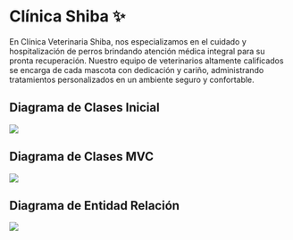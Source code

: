 # Clínica Shiba ✨


En Clínica Veterinaria Shiba, nos especializamos en el cuidado y hospitalización de perros brindando atención médica integral para su pronta recuperación. Nuestro equipo de veterinarios altamente calificados se encarga de cada mascota con dedicación y cariño, administrando tratamientos personalizados en un ambiente seguro y confortable.

## Diagrama de Clases Inicial

[![](https://img.plantuml.biz/plantuml/png/bPN1Rjim38RlVWeXfwvRYkrg34MBPi0EtMb3xxH4km8aqQ3a3kYmTnyTswdin5dZKyoVbCZFlvIxc81JvrsX7SIe7fp5a53zAPGy7pMQpa6fVYQseHbYWNp5E8zfOaPQnD19BS-2s-sWCJOs9WOUzxlwKAeNicPGGQSEd7q5ta6YE1TVaBz9quP-GDIKu4t-Mun3ZCeqnAc66LuNOw41KoeRql3QOfHvQaSm1Z3Ko7x8okjgIel1ST_UF6Qbwf7MA8mDNq11WwyiZ2IE07sNPOajk5yC2NoFc4vmUiA4qYAmfKi_ECOMjMnWty4ZTFu-OT2M0iOSiVJmczYSTyXKkWRdj2uG9d_i6PZ19u-ovjTHk1qo3N16wMeKFwaiU0GkqoPmDUfduIQV2dDgEwPcWRDb8KSFv5k6cSC6uKbMdSUxq5F6kBEnfM0hDwCugL9dv5Sc7Q7CvroXkPeYG7UOmCdclJ0ET21oRxmD-rqCyQLcEci4QAH_uCohyyOy6LjRVIO3dVLzV3MXdmtYSqN09ZybqsMu-R9HrzljhTfylhcvtXpkbr8bIS0YFqVBtDmgfO83fc9Qv7n1RuaAYpdUPKc-VwaQkN_aFC1_YgRXtbtmDlMXeBWJq_L_7ly0)](https://editor.plantuml.com/uml/bPN1Rjim38RlVWeXfwvRYkrg34MBPi0Essb3xxH4km8aqQ3a3kYmTnyTswdi96xZKyoVbFX_ffIxc81JvrsX7SIe7fp5a53zBPGy7pMQpa6fVYMseHbYWNp5E8zfOaPQnD19BS-2s-sWCJOs9WOUzxlwKAfdicPGGQSEd7q1ta6YE1UVaRz9quP-GjIKu5N-LumcHcKoSQfXXfU5BJHWIcL36bvRZEAdTWHZ04EDx8UilAwcj32E-_RMVOyjNk1RWwyiZDwFa7oNPOajkDyC2NmFbKwGUSI4qXImfKi_CSOMjMnWtq4WTFu-OT2M0iOSglJmXzYiivbApy4vhGk4QIBs3Cmm6JzapQ-ZS3ja6k2CqjKeVb9Py0XSfatWQjHFmaq-5URKTapD0cVBGeuUoBSCivaQX4TPTHxlGayPuyx6beAjt8pYf4gTaL-PT8Goztc6vjaK0Rh314usxuNHq878lV4sx7Snn9SEq-eWG2Fz0sUpEc_Cax6rrIiPwAplusSJUcyGdoe2DlafcQw_pPUDkjvkRzNcyytDzUPmevGgIG8M-JbQvkQZKYeuO2gcHTOB-f6ei9ZZNPRa-vUgaHj7pWEyKJIPUtV1g-j3GN4dGzV_NVm7)


## Diagrama de Clases MVC

[![](https://img.plantuml.biz/plantuml/png/fLTDRzim3BtxLnWzTTqQRDTWA5ea0pQWFMt8dR6PL9Wj1RJI0XtstqSxSarzEHsQKoA-9puzaRHpsraWUsoRuW3LRzXZ-M1gR4pvfoZvKpNGTUMgKQWjkhN-yx72-jZ0ilnfIUdzjAvDkoMCroj3X2QnZWtlGrxWRo5oFq1N6GioTou7mKj24TPGBqkbxRHqm8wbx1e3OX7r3gazeSCzTiOcj2DxLoVM5UzmRrA7sQ15nW8fynupiJjWfQ1H_o5M7zixYxfIHcCN-i7QdWtL-LluHM2XxQl04xx3wf5rhy5Yp5cJsR_ftWx4fp4hqnu8eciv1JUSEOuTTUy0TclL7OnMsoOwsOXWVitVHDYJUbUtIglE4jydlUTcvfoK7bvykIYlhgzl-CjYSNNXl5gMbT6M4IStnxQRm9y7yDWIotB2oieAyJBnieJNimx4SRDvKdy9Mopu9EEOMB5ICeqmp9iLBjoWPoVXViXC3dNvOLa-6LLF2AZiaGlx1OYBodGnu0d9IHw2zxpVLxTmavqUPzGur9oQBAI2Tgk0lWsp82dtEoSnnEtwgbTucz0ihlACxh6XvuJdCSB9GL2TStH0rq12zgK3V99r8ZFafiUP4yaKCuUQXV6vrcY1S_Zb4m-dCs86p6o9fW6zW3uosJdyJ5orDtVIQc3FUe14KSG9MrEhdQhEeB1HRH-R1VNQeNlS6g0wS4yq_uOrGwhjDmgVfVhMpBUxYykEJj-NGsJsptQdYtijc4uWNCaaENC5OVtE74QWChbo1HxNS6Q3J6cww0_zr3zGmvFaQpEN9Lag6TD2GpYRU8WiuWT7_pGwlOsEGOyGptP1S46Fa1wiWYG07Z4zlmHH03nYE6K4PGXvuDmm42GFKXH36ovaw_NOMLCTHxPJo8byTPomGq9Uqbx73Ii-v2OTTjofp4DMOA_3nuKRyZ9E5yKjloRs_uN-0G00)](https://editor.plantuml.com/uml/fLTDRzim3BtxLnWzTTqQRDTWA5ea0pPWFMt8dR6PL9Wj1RII0XtstqSxSarzEHkQKoA-9puzaRHptraWUsoRuW3LBzXZ-MXgR4pvkoZvKpNGTUMgKQWjkhN-yxx2-jZ0ilnXIUdzjAvDkoMCroj3X2QnZWtlGrxWJo5oFq9N6GioTou7mKj24TPGBqkbxRHqm8wbx1e3OX7r3gazeyCzTiOcj2DxLvkyz0rQv0YGCc-n3hi3LWeQzH_IzB5ziAWhPJHsuUbPsxEXEY_y9u65jhzpJ_WEgoVMlGQBCMTDPlzFjtGWFerPcVP045t2ERZXp77ig7i7i5khxc2qsZRHoKO4ysl-9iAUr8UwLLfrblZsw2qtC-UazF3gqrLvStjxnryMYvihvzMoh8osZ3YxEJRP1FuuWCS6M9OJLbPMY9U9boMyddKWZflDa_fBs6B19nc7megLacc4OTvaSE46FJi9zqDcSgZhTyloP5Gz8Q2oHoxi5o0kAjF5W1EIapm4l_D-dzt2NNPMN53ZK7Dgif0Asgq2-Z9qVbBkLqvYYDlrLQ_mDg5PNEK5tMD3pmdFOuIJWw0wv-Y0he64x6i7-23hH6R8JOyB9v8fPWur2-DphT42v_3B9nvE5yGCcDaIJGDw0NraidFucRXgR-warS2UzG29eeWJjgPMErLTG66ZsZus2-grG_UqDK1ru9ve_WrhXbJRRnG-I_MjcMzt5vSTdRulXyZid-rE5_TQC9r0k999Sk4AmlgTEOn0PNBb2ZokuSm6cT9qqM_wr3zGmvFaQpEN9Lag6TD2GpYRU8WiuWT7_pGwltkEGOyGptP1S46Fa1wiWYG07Z4zlmHH03nYE6K4PGXvuDmm42GFKXH36ovaw_NOMLCTHxPJo8byTPomGq9Uqbx73Ii-v2OTTjofp4DMOA_3nuKRyZ9E5yKzloRs_tp-0W00)


## Diagrama de Entidad Relación
[![](https://img.plantuml.biz/plantuml/png/XL7B2i8m4BpdAqAFGd-Wb58Gl8ZW7yZQR2MG9hBP7hJrtqrQMpKUp2cPsSVCfFOCn7rdX43BcczoQtIueHo436VJeEeDo49w9cqliYoF-wgQEEkwC-5AJLZZYD0b69emWj92omGUxNksUAmY3k0Rnx28q2eK6VT_FS4TlX5K49krvUbvHH_LjSR13A1jaRfNrKTVwpYnWI4gbLgRmphzfhIBCeEX9Svnp7CthCOAcN4WC1EYHglY1pm1)](https://editor.plantuml.com/uml/XL7B2i8m4BpdAqAFGd-Wb58Gl8ZW7yZQR2MG9hBP7hJrtqrQMpKUp2cPsSVCfFOCn7rdX43BcczoQtIueHo436VJeEeDo49w9cqliYoF-wgQEEkwC-5AJLZZYD0b69emWj92omGUxNksUAmY3k0Rnx28q2eK6VT_FS4TlX5K49krvUbvHH_LjSR13A1jaRfNrKTVwpYnWI4gbLgRmphzfhIBCeEX9Svnp7CthCOAcN4WC1EYHglY1pm1)

